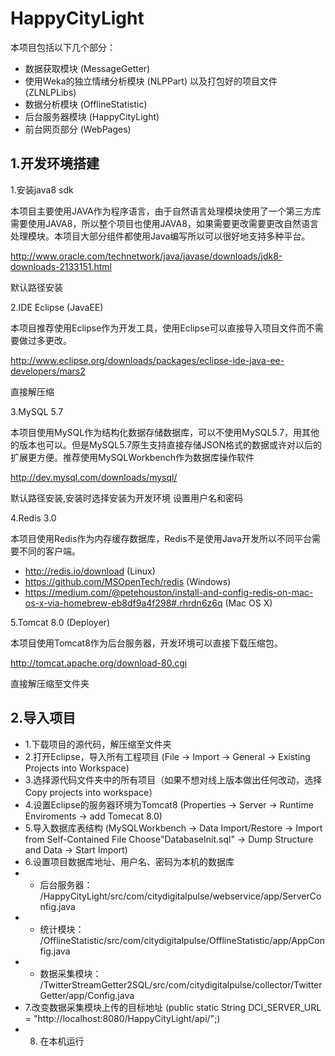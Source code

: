 # HappyCityLight

本项目包括以下几个部分：
- 数据获取模块 (MessageGetter)
- 使用Weka的独立情绪分析模块 (NLPPart) 以及打包好的项目文件 (ZLNLPLibs)
- 数据分析模块 (OfflineStatistic)
- 后台服务器模块 (HappyCityLight)
- 前台网页部分 (WebPages)

## 1.开发环境搭建

1.安装java8 sdk

本项目主要使用JAVA作为程序语言，由于自然语言处理模块使用了一个第三方库需要使用JAVA8，所以整个项目也使用JAVA8，如果需要更改需要更改自然语言处理模块。本项目大部分组件都使用Java编写所以可以很好地支持多种平台。

http://www.oracle.com/technetwork/java/javase/downloads/jdk8-downloads-2133151.html

默认路径安装

2.IDE Eclipse (JavaEE)

本项目推荐使用Eclipse作为开发工具，使用Eclipse可以直接导入项目文件而不需要做过多更改。

http://www.eclipse.org/downloads/packages/eclipse-ide-java-ee-developers/mars2

直接解压缩

3.MySQL 5.7

本项目使用MySQL作为结构化数据存储数据库，可以不使用MySQL5.7，用其他的版本也可以。但是MySQL5.7原生支持直接存储JSON格式的数据或许对以后的扩展更方便。推荐使用MySQLWorkbench作为数据库操作软件

http://dev.mysql.com/downloads/mysql/

默认路径安装,安装时选择安装为开发环境 设置用户名和密码

4.Redis 3.0

本项目使用Redis作为内存缓存数据库，Redis不是使用Java开发所以不同平台需要不同的客户端。

- http://redis.io/download (Linux) 
- https://github.com/MSOpenTech/redis (Windows)
- https://medium.com/@petehouston/install-and-config-redis-on-mac-os-x-via-homebrew-eb8df9a4f298#.rhrdn6z6q (Mac OS X)


5.Tomcat 8.0 (Deployer)

本项目使用Tomcat8作为后台服务器，开发环境可以直接下载压缩包。

http://tomcat.apache.org/download-80.cgi

直接解压缩至文件夹

## 2.导入项目

- 1.下载项目的源代码，解压缩至文件夹
- 2.打开Eclipse，导入所有工程项目 (File -> Import -> General -> Existing Projects into Workspace)
- 3.选择源代码文件夹中的所有项目（如果不想对线上版本做出任何改动，选择 Copy projects into workspace）
- 4.设置Eclipse的服务器环境为Tomcat8 (Properties -> Server -> Runtime Enviroments -> add Tomecat 8.0)
- 5.导入数据库表结构 (MySQLWorkbench -> Data Import/Restore -> Import from Self-Contained File Choose"DatabaseInit.sql" -> Dump Structure and Data -> Start Import)
- 6.设置项目数据库地址、用户名、密码为本机的数据库
- - 后台服务器： /HappyCityLight/src/com/citydigitalpulse/webservice/app/ServerConfig.java
- - 统计模块： /OfflineStatistic/src/com/citydigitalpulse/OfflineStatistic/app/AppConfig.java
- - 数据采集模块： /TwitterStreamGetter2SQL/src/com/citydigitalpulse/collector/TwitterGetter/app/Config.java
- 7.改变数据采集模块上传的目标地址 (public static String DCI_SERVER_URL = "http://localhost:8080/HappyCityLight/api/";)
- 8. 在本机运行
